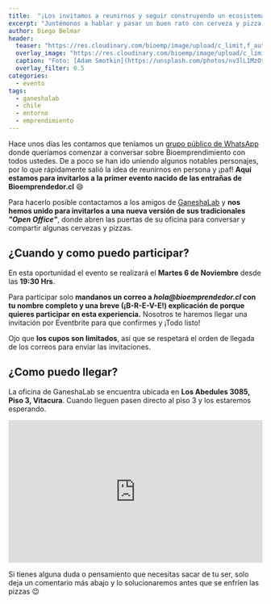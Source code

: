 ```yaml
---
title:  "¡Los invitamos a reunirnos y seguir construyendo un ecosistema de Bioemprendimiento!"
excerpt: "Juntémonos a hablar y pasar un buen rato con cerveza y pizza gracias a los amigos de Ganeshalab."
author: Diego Belmar
header:
  teaser: "https://res.cloudinary.com/bioemp/image/upload/c_limit,f_auto,q_auto,w_400/b2/pizza-cerveza.jpg"
  overlay_image: "https://res.cloudinary.com/bioemp/image/upload/c_limit,f_auto,q_auto,w_1200/b2/pizza-cerveza.jpg"
  caption: "Foto: [Adam Smotkin](https://unsplash.com/photos/nv3lL1MzOto) @ Unsplash"
  overlay_filter: 0.5
categories:
  - evento
tags:
  - ganeshalab
  - chile
  - entorno
  - emprendimiento
---
```


Hace unos días les contamos que teníamos un [grupo público de WhatsApp](/ecosistema/whatsapp/) donde queríamos comenzar a conversar sobre Bioemprendimiento con todos ustedes. De a poco se han ido uniendo algunos notables personajes, por lo que rápidamente salió la idea de reunirnos en persona y ¡paf! **Aquí estamos para invitarlos a la primer evento nacido de las entrañas de Bioemprendedor.cl** :smile:

Para hacerlo posible contactamos a los amigos de [GaneshaLab](http://ganeshalab.com) y **nos hemos unido para invitarlos a una nueva versión de sus tradicionales _"Open Office"_**, donde abren las puertas de su oficina para conversar y compartir algunas cervezas y pizzas.

## ¿Cuando y como puedo participar?

En esta oportunidad el evento se realizará el **Martes 6 de Noviembre** desde las **19:30 Hrs**.

Para participar solo **mandanos un correo a _hola@bioemprendedor.cl_ con tu nombre completo y una breve (¡B-R-E-V-E!) explicación de porque quieres participar en esta experiencia.** Nosotros te haremos llegar una invitación por Eventbrite para que confirmes y ¡Todo listo! 

Ojo que **los cupos son limitados**, así que se respetará el orden de llegada de los correos para enviar las invitaciones.

## ¿Como puedo llegar?

La oficina de GaneshaLab se encuentra ubicada en **Los Abedules 3085, Piso 3, Vitacura**. Cuando lleguen pasen directo al piso 3 y los estaremos esperando.

<!-- Courtesy of embedresponsively.com //-->
<style>.embed-container { position: relative; padding-bottom: 56.25%; height: 0; overflow: hidden; max-width: 100%; } .embed-container iframe, .embed-container object, .embed-container embed { position: absolute; top: 0; left: 0; width: 100%; height: 100%; }</style><div class='embed-container'><iframe src='https://www.google.com/maps/embed?pb=!1m18!1m12!1m3!1d3330.6537841440345!2d-70.60207168451538!3d-33.406195602629104!2m3!1f0!2f0!3f0!3m2!1i1024!2i768!4f13.1!3m3!1m2!1s0x9662cf47c444a3af%3A0xe334e747a7e97985!2sLos+Abedules+3085%2C+Vitacura%2C+Regi%C3%B3n+Metropolitana!5e0!3m2!1ses-419!2scl!4v1541029411792' width='600' height='450' frameborder='0' style='border:0' allowfullscreen></iframe></div>

Si tienes alguna duda o pensamiento que necesitas sacar de tu ser, solo deja un comentario más abajo y lo solucionaremos antes que se enfríen las pizzas :wink: